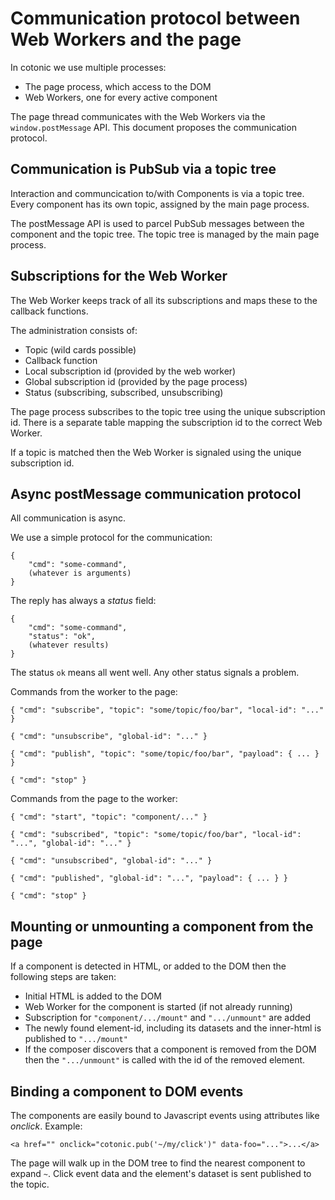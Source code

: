 # Communication protocol between Web Workers and the page

In cotonic we use multiple processes:

 * The page process, which access to the DOM
 * Web Workers, one for every active component

The page thread communicates with the Web Workers via the `window.postMessage` API.
This document proposes the communication protocol.

## Communication is PubSub via a topic tree

Interaction and communcication to/with Components is via a topic tree.
Every component has its own topic, assigned by the main page process.

The postMessage API is used to parcel PubSub messages between the component and the
topic tree. The topic tree is managed by the main page process.

## Subscriptions for the Web Worker

The Web Worker keeps track of all its subscriptions and maps these to the callback
functions.

The administration consists of:

 * Topic (wild cards possible)
 * Callback function
 * Local subscription id (provided by the web worker)
 * Global subscription id (provided by the page process)
 * Status (subscribing, subscribed, unsubscribing)

The page process subscribes to the topic tree using the unique subscription id.
There is a separate table mapping the subscription id to the correct Web Worker.

If a topic is matched then the Web Worker is signaled using the unique subscription id.

## Async postMessage communication protocol

All communication is async.

We use a simple protocol for the communication:

    {
        "cmd": "some-command",
        (whatever is arguments)
    }

The reply has always a *status* field:

    {
        "cmd": "some-command",
        "status": "ok",
        (whatever results)
    }

The status `ok` means all went well.
Any other status signals a problem.

Commands from the worker to the page:

    { "cmd": "subscribe", "topic": "some/topic/foo/bar", "local-id": "..." }

    { "cmd": "unsubscribe", "global-id": "..." }

    { "cmd": "publish", "topic": "some/topic/foo/bar", "payload": { ... } }

    { "cmd": "stop" }

Commands from the page to the worker:

    { "cmd": "start", "topic": "component/..." }

    { "cmd": "subscribed", "topic": "some/topic/foo/bar", "local-id": "...", "global-id": "..." }

    { "cmd": "unsubscribed", "global-id": "..." }

    { "cmd": "published", "global-id": "...", "payload": { ... } }

    { "cmd": "stop" }

## Mounting or unmounting a component from the page

If a component is detected in HTML, or added to the DOM then the following steps are taken:

 * Initial HTML is added to the DOM
 * Web Worker for the component is started (if not already running)
 * Subscription for `"component/.../mount"` and `".../unmount"` are added
 * The newly found element-id, including its datasets and the inner-html is published to `".../mount"`
 * If the composer discovers that a component is removed from the DOM then the `".../unmount"` is called
   with the id of the removed element.


## Binding a component to DOM events

The components are easily bound to Javascript events using attributes like *onclick*.
Example:

    <a href="" onclick="cotonic.pub('~/my/click')" data-foo="...">...</a>

The page will walk up in the DOM tree to find the nearest component to expand `~`.
Click event data and the element's dataset is sent published to the topic.

